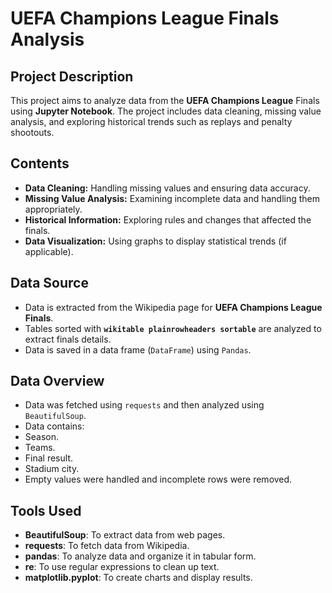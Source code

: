 # UEFA Champions League Finals Analysis

## Project Description

This project aims to analyze data from the **UEFA Champions League** Finals using **Jupyter Notebook**. The project includes data cleaning, missing value analysis, and exploring historical trends such as replays and penalty shootouts.

## Contents

- **Data Cleaning:** Handling missing values ​​and ensuring data accuracy.
- **Missing Value Analysis:** Examining incomplete data and handling them appropriately.
- **Historical Information:** Exploring rules and changes that affected the finals.
- **Data Visualization:** Using graphs to display statistical trends (if applicable).

## Data Source

- Data is extracted from the Wikipedia page for **UEFA Champions League Finals**.
- Tables sorted with **`wikitable plainrowheaders sortable`** are analyzed to extract finals details.
- Data is saved in a data frame (`DataFrame`) using `Pandas`.

## Data Overview

- Data was fetched using `requests` and then analyzed using `BeautifulSoup`.
- Data contains:
- Season.
- Teams.
- Final result.
- Stadium city.
- Empty values ​​were handled and incomplete rows were removed.


## Tools Used

- **BeautifulSoup**: To extract data from web pages.
- **requests**: To fetch data from Wikipedia.
- **pandas**: To analyze data and organize it in tabular form.
- **re**: To use regular expressions to clean up text.
- **matplotlib.pyplot**: To create charts and display results.



